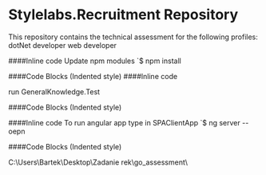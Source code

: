 # Stylelabs.Recruitment Repository #

This repository contains the technical assessment for the following profiles:
dotNet developer
web developer

####Inline code
Update npm modules
`$ npm install 

####Code Blocks (Indented style)
####Inline code

run GeneralKnowledge.Test

####Code Blocks (Indented style)

####Inline code
To run angular app 
type in  SPAClientApp
`$ ng server --oepn

####Code Blocks (Indented style)



C:\Users\Bartek\Desktop\Zadanie rek\go_assessment\